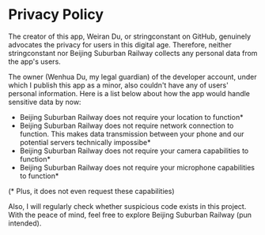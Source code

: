 # Privacy Policy #

The creator of this app, Weiran Du, or stringconstant on GitHub, genuinely advocates the privacy for users in this digital age. Therefore, neither stringconstant nor Beijing Suburban Railway collects any personal data from the app's users. 

The owner (Wenhua Du, my legal guardian) of the developer account, under which I publish this app as a minor, also couldn't have any of users' personal information. Here is a list below about how the app would handle sensitive data by now:

* Beijing Suburban Railway does not require your location to function*
* Beijing Suburban Railway does not require network connection to function. This makes data transmission between your phone and 
our potential servers technically impossibe*
* Beijing Suburban Railway does not require your camera capabilities to function*
* Beijing Suburban Railway does not require your microphone capabilities to function*

(* Plus, it does not even request these capabilities)



Also, I will regularly check whether suspicious code exists in this project. With the peace of mind, feel free to explore Beijing Suburban Railway (pun intended).
